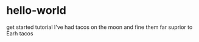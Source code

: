 # hello-world
get started tutorial
I've had tacos on the moon and fine them far suprior to Earh tacos
